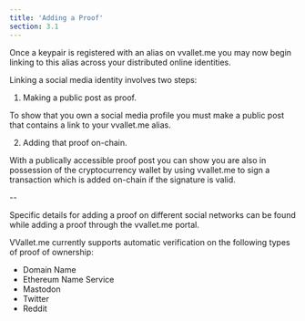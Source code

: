 ```yaml
---
title: 'Adding a Proof'
section: 3.1
---
```


Once a keypair is registered with an alias on vvallet.me you may now begin linking to this alias across your distributed online identities.

Linking a social media identity involves two steps:

1. Making a public post as proof.

To show that you own a social media profile you must make a public post that contains a link to your vvallet.me alias.

2. Adding that proof on-chain.

With a publically accessible proof post you can show you are also in possession of the cryptocurrency wallet by using vvallet.me to sign a transaction which is added on-chain if the signature is valid.

--

Specific details for adding a proof on different social networks can be found while adding a proof through the vvallet.me portal.

VVallet.me currently supports automatic verification on the following types of proof of ownership:

- Domain Name
- Ethereum Name Service
- Mastodon
- Twitter
- Reddit
